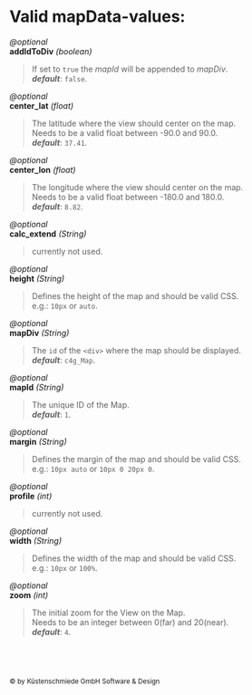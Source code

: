 Valid **mapData**-values:
=========================

*@optional*  
**addIdToDiv** *(boolean)*  
  >If set to `true` the *mapId* will be appended to *mapDiv*.  
  >***default***: `false`.

*@optional*  
**center_lat** *(float)*  
  >The latitude where the view should center on the map.  
  >Needs to be a valid float between -90.0 and 90.0.  
  >***default***: `37.41`.

*@optional*  
**center_lon** *(float)*  
  >The longitude where the view should center on the map.  
  >Needs to be a valid float between -180.0 and 180.0.  
  >***default***: `8.82`.

*@optional*  
**calc_extend** *(String)*  
  >currently not used.

*@optional*  
**height** *(String)*  
  >Defines the height of the map and should be valid CSS.  
  >e.g.: `10px` or `auto`.

*@optional*  
**mapDiv** *(String)*  
  >The `id` of the `<div>` where the map should be displayed.  
  >***default***: `c4g_Map`.

*@optional*  
**mapId** *(String)*  
  >The unique ID of the Map.  
  >***default***: `1`.

*@optional*  
**margin** *(String)*  
  >Defines the margin of the map and should be valid CSS.  
  >e.g.: `10px auto` or `10px 0 20px 0`.

*@optional*  
**profile** *(int)*  
  >currently not used.

*@optional*  
**width** *(String)*
  >Defines the width of the map and should be valid CSS.  
  >e.g.: `10px` or `100%`.

*@optional*  
**zoom** *(int)*
  >The initial zoom for the View on the Map.  
  >Needs to be an integer between 0(far) and 20(near).  
  >***default***: `4`.


&nbsp;
---
<sub>&copy; by Küstenschmiede GmbH Software & Design</sub>
